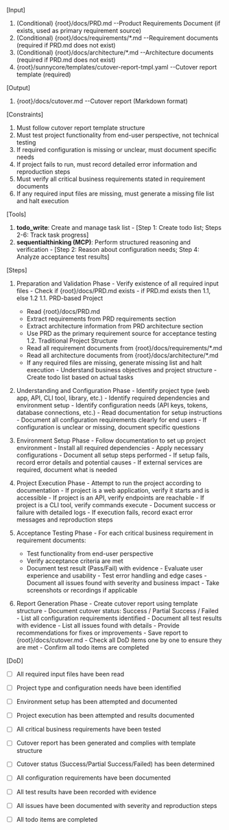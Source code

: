 [Input]
  1. (Conditional) {root}/docs/PRD.md --Product Requirements Document (if exists, used as primary requirement source)
  2. (Conditional) {root}/docs/requirements/*.md --Requirement documents (required if PRD.md does not exist)
  3. (Conditional) {root}/docs/architecture/*.md --Architecture documents (required if PRD.md does not exist)
  4. {root}/sunnycore/templates/cutover-report-tmpl.yaml --Cutover report template (required)

[Output]
  1. {root}/docs/cutover.md --Cutover report (Markdown format)

[Constraints]
  1. Must follow cutover report template structure
  2. Must test project functionality from end-user perspective, not technical testing
  3. If required configuration is missing or unclear, must document specific needs
  4. If project fails to run, must record detailed error information and reproduction steps
  5. Must verify all critical business requirements stated in requirement documents
  6. If any required input files are missing, must generate a missing file list and halt execution

[Tools]
  1. **todo_write**: Create and manage task list
    - [Step 1: Create todo list; Steps 2-6: Track task progress]
  2. **sequentialthinking (MCP)**: Perform structured reasoning and verification
    - [Step 2: Reason about configuration needs; Step 4: Analyze acceptance test results]

[Steps]
  1. Preparation and Validation Phase
    - Verify existence of all required input files
    - Check if {root}/docs/PRD.md exists
    - if PRD.md exists then 1.1, else 1.2
      1.1. PRD-based Project
        - Read {root}/docs/PRD.md
        - Extract requirements from PRD requirements section
        - Extract architecture information from PRD architecture section
        - Use PRD as the primary requirement source for acceptance testing
      1.2. Traditional Project Structure
        - Read all requirement documents from {root}/docs/requirements/*.md
        - Read all architecture documents from {root}/docs/architecture/*.md
        - If any required files are missing, generate missing list and halt execution
    - Understand business objectives and project structure
    - Create todo list based on actual tasks

  2. Understanding and Configuration Phase
    - Identify project type (web app, API, CLI tool, library, etc.)
    - Identify required dependencies and environment setup
    - Identify configuration needs (API keys, tokens, database connections, etc.)
    - Read documentation for setup instructions
    - Document all configuration requirements clearly for end users
    - If configuration is unclear or missing, document specific questions

  3. Environment Setup Phase
    - Follow documentation to set up project environment
    - Install all required dependencies
    - Apply necessary configurations
    - Document all setup steps performed
    - If setup fails, record error details and potential causes
    - If external services are required, document what is needed

  4. Project Execution Phase
    - Attempt to run the project according to documentation
    - If project is a web application, verify it starts and is accessible
    - If project is an API, verify endpoints are reachable
    - If project is a CLI tool, verify commands execute
    - Document success or failure with detailed logs
    - If execution fails, record exact error messages and reproduction steps

  5. Acceptance Testing Phase
    - For each critical business requirement in requirement documents:
      * Test functionality from end-user perspective
      * Verify acceptance criteria are met
      * Document test result (Pass/Fail) with evidence
    - Evaluate user experience and usability
    - Test error handling and edge cases
    - Document all issues found with severity and business impact
    - Take screenshots or recordings if applicable

  6. Report Generation Phase
    - Create cutover report using template structure
    - Document cutover status: Success / Partial Success / Failed
    - List all configuration requirements identified
    - Document all test results with evidence
    - List all issues found with details
    - Provide recommendations for fixes or improvements
    - Save report to {root}/docs/cutover.md
    - Check all DoD items one by one to ensure they are met
    - Confirm all todo items are completed

[DoD]
  - [ ] All required input files have been read
  - [ ] Project type and configuration needs have been identified
  - [ ] Environment setup has been attempted and documented
  - [ ] Project execution has been attempted and results documented
  - [ ] All critical business requirements have been tested
  - [ ] Cutover report has been generated and complies with template structure
  - [ ] Cutover status (Success/Partial Success/Failed) has been determined
  - [ ] All configuration requirements have been documented
  - [ ] All test results have been recorded with evidence
  - [ ] All issues have been documented with severity and reproduction steps
  - [ ] All todo items are completed

